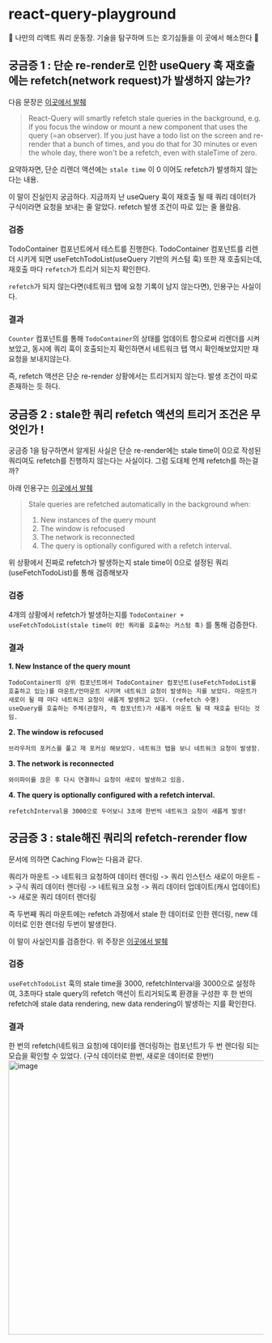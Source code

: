 # react-query-playground

👻 나만의 리액트 쿼리 운동장. 기술을 탐구하며 드는 호기심들을 이 곳에서 해소한다 👻

## 궁금증 1 : 단순 re-render로 인한 useQuery 훅 재호출에는 refetch(network request)가 발생하지 않는가?

다음 문장은 [이곳에서 발췌](https://github.com/TanStack/query/discussions/1685)

> React-Query will smartly refetch stale queries in the background, e.g. if you focus the window or mount a new component that uses the query (=an observer). If you just have a todo list on the screen and re-render that a bunch of times, and you do that for 30 minutes or even the whole day, there won't be a refetch, even with staleTime of zero.

요약하자면, 단순 리렌더 액션에는 `stale time` 이 0 이어도 refetch가 발생하지 않는다는 내용.

이 말이 진실인지 궁금하다. 지금까지 난 useQuery 훅이 재호출 될 때 쿼리 데이터가 구식이라면 요청을 보내는 줄 알았다. refetch 발생 조건이 따로 있는 줄 몰랐음.

### 검증

TodoContainer 컴포넌트에서 테스트를 진행한다. TodoContainer 컴포넌트를 리렌더 시키게 되면 useFetchTodoList(useQuery 기반의 커스텀 훅) 또한 재 호출되는데, 재호출 마다 `refetch`가 트리거 되는지 확인한다.

`refetch`가 되지 않는다면(네트워크 탭에 요청 기록이 남지 않는다면), 인용구는 사실이다.

### 결과

`Counter` 컴포넌트를 통해 `TodoContainer`의 상태를 업데이트 함으로써 리렌더를 시켜보았고, 동시에 쿼리 훅이 호출되는지 확인하면서 네트워크 탭 역시 확인해보았지만 재요청을 보내지않는다.

즉, refetch 액션은 단순 re-render 상황에서는 트리거되지 않는다. 발생 조건이 따로 존재하는 듯 하다.

## 궁금증 2 : stale한 쿼리 refetch 액션의 트리거 조건은 무엇인가 !

궁금증 1을 탐구하면서 알게된 사실은 단순 re-render에는 stale time이 0으로 작성된 쿼리여도 refetch를 진행하지 않는다는 사실이다. 그럼 도대체 언제 refetch를 하는걸까?

아래 인용구는 [이곳에서 발췌](https://tanstack.com/query/v4/docs/guides/important-defaults)

> Stale queries are refetched automatically in the background when:
>
> 1. New instances of the query mount
> 2. The window is refocused
> 3. The network is reconnected
> 4. The query is optionally configured with a refetch interval.

위 상황에서 진짜로 refetch가 발생하는지 stale time이 0으로 설정된 쿼리(useFetchTodoList)를 통해 검증해보자

### 검증

4개의 상황에서 refetch가 발생하는지를 `TodoContainer + useFetchTodoList(stale time이 0인 쿼리를 호출하는 커스텀 훅)` 를 통해 검증한다.

### 결과

**1. New Instance of the query mount**

    TodoContainer의 상위 컴포넌트에서 TodoContainer 컴포넌트(useFetchTodoList를 호출하고 있는)를 마운트/언마운트 시키며 네트워크 요청이 발생하는 지를 보았다. 마운트가 새로이 될 때 마다 네트워크 요청이 새롭게 발생하고 있다. (refetch 수행)
    useQuery를 호출하는 주체(관찰자, 즉 컴포넌트)가 새롭게 마운트 될 때 재호출 된다는 것임.

**2. The window is refocused**

    브라우저의 포커스를 풀고 재 포커싱 해보았다. 네트워크 탭을 보니 네트워크 요청이 발생함.

**3. The network is reconnected**

    와이파이를 끊은 후 다시 연결하니 요청이 새로이 발생하고 있음.

**4. The query is optionally configured with a refetch interval.**

    refetchInterval을 3000으로 두어보니 3초에 한번씩 네트워크 요청이 새롭게 발생!

## 궁금증 3 : stale해진 쿼리의 refetch-rerender flow

문서에 의하면 Caching Flow는 다음과 같다.

쿼리가 마운트 -> 네트워크 요청하여 데이터 렌더링 -> 쿼리 인스턴스 새로이 마운트 -> 구식 쿼리 데이터 렌더링 -> 네트워크 요청 -> 쿼리 데이터 업데이트(캐시 업데이트) -> 새로운 쿼리 데이터 렌더링

즉 두번째 쿼리 마운트에는 refetch 과정에서 stale 한 데이터로 인한 렌더링, new 데이터로 인한 렌더링 두번이 발생한다.

이 말이 사실인지를 검증한다. 위 주장은 [이곳에서 발췌](https://tanstack.com/query/v4/docs/guides/caching?from=reactQueryV3&original=https://react-query-v3.tanstack.com/guides/caching)

### 검증

`useFetchTodoList` 훅의 stale time을 3000, refetchInterval을 3000으로 설정하여, 3초마다 stale query의 refetch 액션이 트리거되도록 환경을 구성한 후 한 번의 refetch에 stale data rendering, new data rendering이 발생하는 지를 확인한다.

### 결과
한 번의 refetch(네트워크 요청)에 데이터를 렌더링하는 컴포넌트가 두 번 렌더링 되는 모습을 확인할 수 있었다. (구식 데이터로 한번, 새로운 데이터로 한번!)
<img width="541" alt="image" src="https://user-images.githubusercontent.com/78349600/186855521-e32231a4-0b7c-4603-88b8-20070a0df3c6.png">
